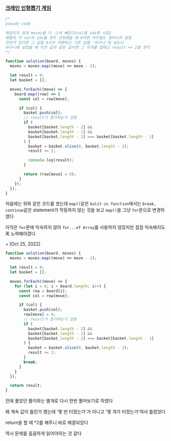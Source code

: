 ### [크레인 인형뽑기 게임](https://programmers.co.kr/learn/courses/30/lessons/64061)

```js
/*
pseudo code

헷갈리지 않게 moves를 다 -1씩 빼준다(col을 idx화 시킴)
배열의 각 col의 idx를 모두 선회했을 때 0이면 아무일도 일어나지 않음
무언가 있다면 그 값을 0으로 치환하고 기존 값을 '바구니'에 넣는다
바구니에 넣었을 때 이전 값과 같은 값이면 그 두개를 없애고 result += 2를 한다
*/
```

```js
function solution(board, moves) {
  moves = moves.map((move) => move - 1);

  let result = 0;
  let basket = [];

  moves.forEach((move) => {
    board.map((row) => {
      const col = row[move];

      if (col) {
        basket.push(col);
        // result가 증가하는가 검증
        if (
          basket[basket.length - 2] &&
          basket[basket.length - 1] &&
          basket[basket.length - 2] === basket[basket.length - 1]
        ) {
          basket = basket.slice(0, basket.length - 2);
          result += 2;

          console.log(result);
        }

        return (row[move] = 0);
      }
    });
  });
}
```
처음에는 위와 같은 코드를 쌌는데 `map()`같은 `bulit-in function`에서는 `break, continue`같은 statement가 작동하지 않는 것을 보고 `map()`을 그냥 `for`문으로 변경하였다

아직은 `for`문에 익숙하지 않아 `for...of Array`를 사용하지 않았지만 점점 익숙해지도록 노력해야겠다

\+ [Oct 25, 2022]

```js
function solution(board, moves) {
  moves = moves.map((move) => move - 1);

  let result = 0;
  let basket = [];

  moves.forEach((move) => {
    for (let i = 0; i < board.length; i++) {
      const row = board[i];
      const col = row[move];

      if (col) {
        basket.push(col);
        row[move] = 0;
        // result가 증가하는가 검증
        if (
          basket[basket.length - 2] &&
          basket[basket.length - 1] &&
          basket[basket.length - 2] === basket[basket.length - 1]
        ) {
          basket = basket.slice(0, basket.length - 2);
          result += 2;
        }
        break;
      }
    }
  });

  return result;
}
```

전에 풀었던 풀이와는 별개로 다시 한번 풀어보기로 하였다

왜 계속 값이 틀린가 했는데 '몇 번 터졌는가'가 아니고 '몇 개가 터졌는가'여서 틀렸었다

return을 할 때 *2를 해주니 바로 해결되었다

역시 문제를 꼼꼼하게 읽어야하는 것 같다